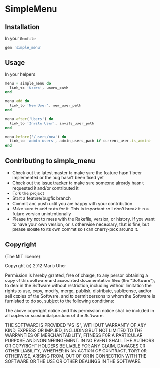 # SimpleMenu

## Installation

In your `Gemfile`:

```ruby
gem 'simple_menu'
```

## Usage

In your helpers:

```ruby
menu = simple_menu do
  link_to 'Users', users_path
end

menu.add do
  link_to 'New User', new_user_path
end

menu.after('Users') do
  link_to 'Invite User', invite_user_path
end

menu.before('/users/new') do
  link_to 'Admin Users', admin_users_path if current_user.is_admin?
end
```

## Contributing to simple_menu
 
* Check out the latest master to make sure the feature hasn't been implemented or the bug hasn't been fixed yet
* Check out the [issue tracker](https://github.com/haihappen/simple_menu/issues) to make sure someone already hasn't requested it and/or contributed it
* Fork the project
* Start a feature/bugfix branch
* Commit and push until you are happy with your contribution
* Make sure to add tests for it. This is important so I don't break it in a future version unintentionally.
* Please try not to mess with the Rakefile, version, or history. If you want to have your own version, or is otherwise necessary, that is fine, but please isolate to its own commit so I can cherry-pick around it.

## Copyright

(The MIT license)

Copyright (c) 2012 Mario Uher

Permission is hereby granted, free of charge, to any person obtaining
a copy of this software and associated documentation files (the
"Software"), to deal in the Software without restriction, including
without limitation the rights to use, copy, modify, merge, publish,
distribute, sublicense, and/or sell copies of the Software, and to
permit persons to whom the Software is furnished to do so, subject to
the following conditions:

The above copyright notice and this permission notice shall be
included in all copies or substantial portions of the Software.

THE SOFTWARE IS PROVIDED "AS IS", WITHOUT WARRANTY OF ANY KIND,
EXPRESS OR IMPLIED, INCLUDING BUT NOT LIMITED TO THE WARRANTIES OF
MERCHANTABILITY, FITNESS FOR A PARTICULAR PURPOSE AND
NONINFRINGEMENT. IN NO EVENT SHALL THE AUTHORS OR COPYRIGHT HOLDERS BE
LIABLE FOR ANY CLAIM, DAMAGES OR OTHER LIABILITY, WHETHER IN AN ACTION
OF CONTRACT, TORT OR OTHERWISE, ARISING FROM, OUT OF OR IN CONNECTION
WITH THE SOFTWARE OR THE USE OR OTHER DEALINGS IN THE SOFTWARE.
